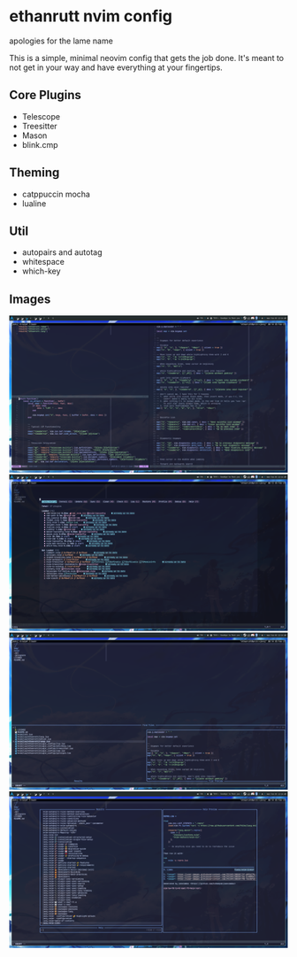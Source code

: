 # ethanrutt nvim config
apologies for the lame name

This is a simple, minimal neovim config that gets the job done. It's meant to
not get in your way and have everything at your fingertips.

## Core Plugins
- Telescope
- Treesitter
- Mason
- blink.cmp

## Theming
- catppuccin mocha
- lualine

## Util
- autopairs and autotag
- whitespace
- which-key

## Images
![editor windows](img/editor_windows.png)
![lazy](img/lazy.png)
![search files](img/search_files.png)
![search help](img/search_help.png)
